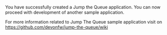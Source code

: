 You have successfully created a Jump the Queue application. You can now proceed with development of another sample application.

For more information related to Jump The Queue sample application visit on https://github.com/devonfw/jump-the-queue/wiki 